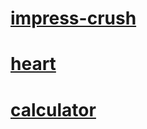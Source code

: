 # [impress-crush](https://nguyenthanhdat-2005.github.io/unknown/impress-crush)
# [heart](https://nguyenthanhdat-2005.github.io/unknown/heart)
# [calculator](https://nguyenthanhdat-2005.github.io/unknown/calculator)